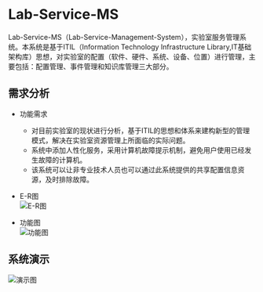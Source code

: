 # Lab-Service-MS
Lab-Service-MS（Lab-Service-Management-System），实验室服务管理系统。本系统是基于ITIL（Information Technology Infrastructure Library,IT基础架构库）思想，对实验室的配置（软件、硬件、系统、设备、位置）进行管理，主要包括：配置管理、事件管理和知识库管理三大部分。

## 需求分析
* 功能需求
    * 对目前实验室的现状进行分析，基于ITIL的思想和体系来建构新型的管理模式，解决在实验室资源管理上所面临的实际问题。
    * 系统中添加人性化服务，采用计算机故障提示机制，避免用户使用已经发生故障的计算机。
    * 该系统可以让非专业技术人员也可以通过此系统提供的共享配置信息资源，及时排除故障。
* E-R图<br>
![E-R图](https://github.com/amateur-RD/Lab-Service-MS/raw/master/E-R图.png)

* 功能图<br>
![功能图](https://github.com/amateur-RD/Lab-Service-MS/raw/master/功能图.png)


## 系统演示
![演示图](https://github.com/amateur-RD/Lab-Service-MS/raw/master/演示.gif)


